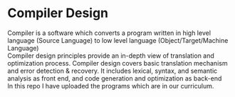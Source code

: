 # Compiler Design
Compiler is a software which converts a program written in high level language (Source Language) to low level language (Object/Target/Machine Language) <br/>
Compiler design principles provide an in-depth view of translation and optimization process. Compiler design covers basic translation mechanism and error detection & recovery. It includes lexical, syntax, and semantic analysis as front end, and code generation and optimization as back-end <br/>
In this repo I have uploaded the programs which are in our curriculum.
